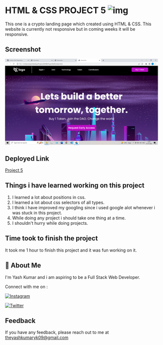 
# HTML & CSS PROJECT 5 ![img](https://img.shields.io/badge/PROJECT%205-HTML%20%26%20CSS-orange)

This one is a crypto landing page which created using HTML & CSS. This website is currently not responsive but in coming weeks it will be responsive.
## Screenshot

![Project 5 Screenshot](./Project%205.png)


## Deployed Link

[Project 5](https://projectfive.netlify.app/)


## Things i have learned working on this project

1. I learned a lot about positions in css.
2. I learned a lot about css selectors of all types.
3. I think i have improved my googling since i used google alot whenever i was stuck in this project.
4. While doing any project i should take one thing at a time.
5. I shouldn't hurry while doing projects.
## Time took to finish the project

It took me 1 hour to finish this project and it was fun working on it.
## 🚀 About Me
I'm Yash Kumar and i am aspiring to be a Full Stack Web Developer.

Connect with me on :

[![Instagram](https://img.shields.io/badge/Instagram-%23E4405F.svg?style=for-the-badge&logo=Instagram&logoColor=white)](https://www.instagram.com/theyash_yk09/)

[![Twitter](https://img.shields.io/badge/Twitter-%231DA1F2.svg?style=for-the-badge&logo=Twitter&logoColor=white)](https://www.twitter.com/theyash_yk09/)

## Feedback

If you have any feedback, please reach out to me at theyashkumaryk09@gmail.com

